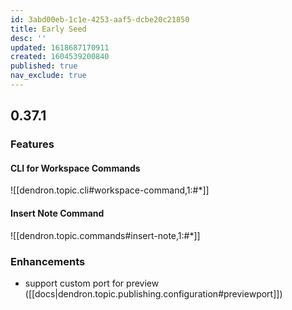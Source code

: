 ```yaml
---
id: 3abd00eb-1c1e-4253-aaf5-dcbe20c21850
title: Early Seed
desc: ''
updated: 1618687170911
created: 1604539200840
published: true
nav_exclude: true
---
```


## 0.37.1

### Features

#### CLI for Workspace Commands
![[dendron.topic.cli#workspace-command,1:#*]]

#### Insert Note Command
![[dendron.topic.commands#insert-note,1:#*]]

### Enhancements
- support custom port for preview ([[docs|dendron.topic.publishing.configuration#previewport]])
